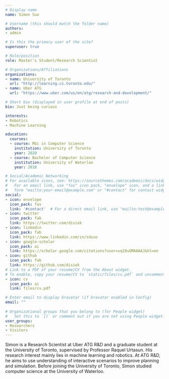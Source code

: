 ```yaml
---
# Display name
name: Simon Suo

# Username (this should match the folder name)
authors:
- admin

# Is this the primary user of the site?
superuser: true

# Role/position
role: Master's Student/Research Scientist

# Organizations/Affiliations
organizations:
- name: University of Toronto
  url: "http://learning.cs.toronto.edu/"
- name: Uber ATG
  url: "https://www.uber.com/us/en/atg/research-and-development/"

# Short bio (displayed in user profile at end of posts)
bio: Just being curious

interests:
- Robotics
- Machine Learning

education:
  courses:
  - course: MSc in Computer Science 
    institution: University of Toronto
    year: 2020
  - course: Bachelor of Computer Science
    institution: University of Waterloo
    year: 2018

# Social/Academic Networking
# For available icons, see: https://sourcethemes.com/academic/docs/widgets/#icons
#   For an email link, use "fas" icon pack, "envelope" icon, and a link in the
#   form "mailto:your-email@example.com" or "#contact" for contact widget.
social:
- icon: envelope
  icon_pack: fas
  link: '#contact'  # For a direct email link, use "mailto:test@example.org".
- icon: twitter
  icon_pack: fab
  link: https://twitter.com/disiok
- icon: linkedin
  icon_pack: fab
  link: https://www.linkedin.com/in/sdsuo
- icon: google-scholar
  icon_pack: ai
  link: https://scholar.google.com/citations?user=vq10uQMAAAAJ&hl=en
- icon: github
  icon_pack: fab
  link: https://github.com/disiok
# Link to a PDF of your resume/CV from the About widget.
# To enable, copy your resume/CV to `static/files/cv.pdf` and uncomment the lines below.  
- icon: cv
  icon_pack: ai
  link: files/cv.pdf

# Enter email to display Gravatar (if Gravatar enabled in Config)
email: ""
  
# Organizational groups that you belong to (for People widget)
#   Set this to `[]` or comment out if you are not using People widget.  
user_groups:
- Researchers
- Visitors
---
```


Simon is a Research Scientist at Uber ATG R&D and a graduate student at the University of Toronto, supervised by Professor Raquel Urtasun. His research interest mainly lies in machine learning and robotics. At ATG R&D, he aims to use understanding of interactive scenarios to improve planning and simulation. Before joining the University of Toronto, Simon studied computer science at the University of Waterloo.
